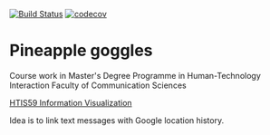 [![Build Status](https://travis-ci.com/mikkoaf/pineapple-goggles.svg?branch=master)](https://travis-ci.com/mikkoaf/pineapple-goggles)
[![codecov](https://codecov.io/gh/mikkoaf/pineapple-goggles/branch/master/graph/badge.svg)](https://codecov.io/gh/mikkoaf/pineapple-goggles)

# Pineapple goggles
Course work in Master's Degree Programme in Human-Technology Interaction
Faculty of Communication Sciences

[HTIS59 Information Visualization](https://www10.uta.fi/opas/opetusohjelma/marjapuuro.htm?id=40021)

Idea is to link text messages with Google location history.
